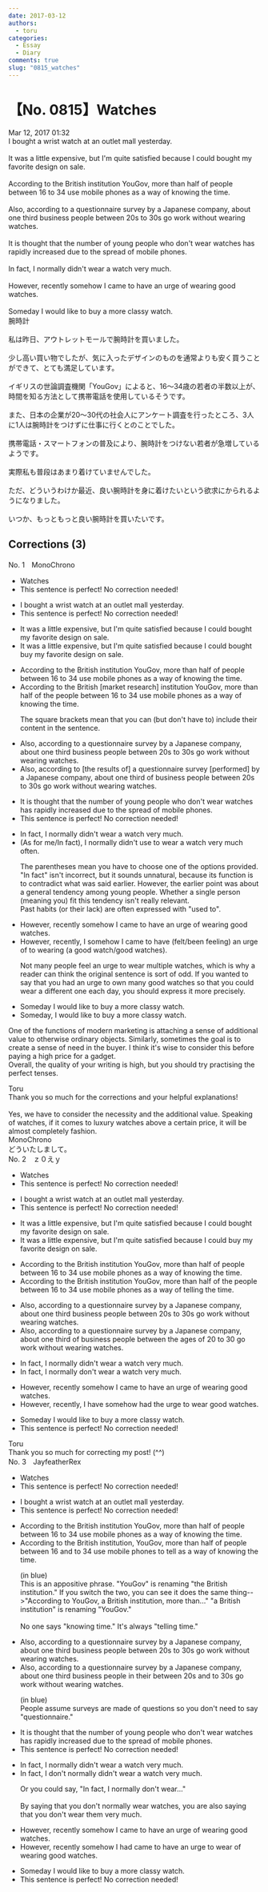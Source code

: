 ```yaml
---
date: 2017-03-12
authors:
  - toru
categories:
  - Essay
  - Diary
comments: true
slug: "0815_watches"
---
```


# 【No. 0815】Watches
<div class="date">Mar 12, 2017 01:32</div>
<div id="post"><div id="body_show_ori">
I bought a wrist watch at an outlet mall yesterday.<br/><br/>It was a little expensive, but I'm quite satisfied because I could bought my favorite design on sale.<br/><br/>According to the British institution YouGov, more than half of people between 16 to 34 use mobile phones as a way of knowing the time.<br/><br/>Also, according to a questionnaire survey by a Japanese company, about one third business people between 20s to 30s go work without wearing watches.<br/><br/>It is thought that the number of young people who don't wear watches has rapidly increased due to the spread of mobile phones.<br/><br/>In fact, I normally didn't wear a watch very much.<br/><br/>However, recently somehow I came to have an urge of wearing good watches.<br/><br/>Someday I would like to buy a more classy watch.
</div></div>

<!-- more -->

<div id="post_ja"><div id="body_show_mo">
腕時計<br/><br/>私は昨日、アウトレットモールで腕時計を買いました。<br/><br/>少し高い買い物でしたが、気に入ったデザインのものを通常よりも安く買うことができて、とても満足しています。<br/><br/>イギリスの世論調査機関「YouGov」によると、16～34歳の若者の半数以上が、時間を知る方法として携帯電話を使用しているそうです。<br/><br/>また、日本の企業が20～30代の社会人にアンケート調査を行ったところ、3人に1人は腕時計をつけずに仕事に行くとのことでした。<br/><br/>携帯電話・スマートフォンの普及により、腕時計をつけない若者が急増しているようです。<br/><br/>実際私も普段はあまり着けていませんでした。<br/><br/>ただ、どういうわけか最近、良い腕時計を身に着けたいという欲求にかられるようになりました。<br/><br/>いつか、もっともっと良い腕時計を買いたいです。
</div></div>

## Corrections (3)
<div id="block"><div class="first_name"> No. 1　<span class="just_name">MonoChrono</span></div><div id="block2">
<ul class="correction_field">
<li class="incorrect">Watches</li>
<li class="corrected perfect">This sentence is perfect! No correction needed!</li>
</ul>
<ul class="correction_field">
<li class="incorrect">I bought a wrist watch at an outlet mall yesterday.</li>
<li class="corrected perfect">This sentence is perfect! No correction needed!</li>
</ul>
<ul class="correction_field">
<li class="incorrect">It was a little expensive, but I'm quite satisfied because I could bought my favorite design on sale.</li>
<li class="corrected correct">
It was a little expensive, but I'm quite satisfied because I could <span class="sline"><span class="f_gray">bought</span></span> <span class="f_blue">buy</span> my favorite design on sale.
</li>
</ul>
<ul class="correction_field">
<li class="incorrect">According to the British institution YouGov, more than half of people between 16 to 34 use mobile phones as a way of knowing the time.</li>
<li class="corrected correct">
According to the British <span class="f_blue">[market research]</span> institution YouGov, more than half of <span class="f_blue">the</span> people between 16 to 34 use mobile phones as a way of knowing the time.
<p class="correction_comment">The square brackets mean that you can (but don't have to) include their content in the sentence.</p>
</li>
</ul>
<ul class="correction_field">
<li class="incorrect">Also, according to a questionnaire survey by a Japanese company, about one third business people between 20s to 30s go work without wearing watches.</li>
<li class="corrected correct">
Also, according to <span class="f_blue">[the results of]</span> a questionnaire survey <span class="f_blue">[performed]</span> by a Japanese company, about one third <span class="f_blue">of</span> business people between 20s to 30s go work without wearing watches.
</li>
</ul>
<ul class="correction_field">
<li class="incorrect">It is thought that the number of young people who don't wear watches has rapidly increased due to the spread of mobile phones.</li>
<li class="corrected perfect">This sentence is perfect! No correction needed!</li>
</ul>
<ul class="correction_field">
<li class="incorrect">In fact, I normally didn't wear a watch very much.</li>
<li class="corrected correct">
<span class="f_gray">(As for me/In fact</span><span class="f_blue">)</span>, I normally didn't <span class="f_blue">use to</span> wear a watch very <span class="sline"><span class="f_gray">much</span></span> <span class="f_blue">often</span>.
<p class="correction_comment">The parentheses mean you have to choose one of the options provided.<br/>"In fact" isn't incorrect, but it sounds unnatural, because its function is to contradict what was said earlier. However, the earlier point was about a general tendency among young people. Whether a single person (meaning you) fit this tendency isn't really relevant.<br/>Past habits (or their lack) are often expressed with "used to".</p>
</li>
</ul>
<ul class="correction_field">
<li class="incorrect">However, recently somehow I came to have an urge of wearing good watches.</li>
<li class="corrected correct">
However, recently,<span class="f_blue"> I</span> somehow <span class="f_gray">I</span> <span class="f_gray"><span class="sline">came to</span></span> have <span class="f_blue">(felt/been feeling)</span> an urge <span class="sline"><span class="f_gray">of</span></span> <span class="f_blue">to</span> wear<span class="sline"><span class="f_gray">ing</span></span> <span class="f_blue">(a good watch/</span>good watches<span class="f_blue">)</span>.
<p class="correction_comment">Not many people feel an urge to wear multiple watches, which is why a reader can think the original sentence is sort of odd. If you wanted to say that you had an urge to own many good watches so that you could wear a different one each day, you should express it more precisely.</p>
</li>
</ul>
<ul class="correction_field">
<li class="incorrect">Someday I would like to buy a more classy watch.</li>
<li class="corrected correct">
Someday<span class="f_blue">,</span> I would like to buy a more classy watch.
</li>
</ul>
<p class="comment_small">
 One of the functions of modern marketing is attaching a sense of additional value to otherwise ordinary objects. Similarly, sometimes the goal is to create a sense of need in the buyer. I think it's wise to consider this before paying a high price for a gadget.
 <br/>
 Overall, the quality of your writing is high, but you should try practising the perfect tenses.
</p>

</div><div class="name"><span class="just_name">Toru</span><br>
Thank you so much for the corrections and your helpful explanations!<br/><br/>Yes, we have to consider the necessity and the additional value. Speaking of watches, if it comes to luxury watches above a certain price, it will be almost completely fashion.
</div>
<div class="name"><span class="just_name">MonoChrono</span><br>
どういたしまして。
</div>
</div>
<div id="block"><div class="first_name"> No. 2　<span class="just_name">ｚ０えｙ</span></div><div id="block2">
<ul class="correction_field">
<li class="incorrect">Watches</li>
<li class="corrected perfect">This sentence is perfect! No correction needed!</li>
</ul>
<ul class="correction_field">
<li class="incorrect">I bought a wrist watch at an outlet mall yesterday.</li>
<li class="corrected perfect">This sentence is perfect! No correction needed!</li>
</ul>
<ul class="correction_field">
<li class="incorrect">It was a little expensive, but I'm quite satisfied because I could bought my favorite design on sale.</li>
<li class="corrected correct">
It was a little expensive, but I'm quite satisfied because I could buy my favorite design on sale.
</li>
</ul>
<ul class="correction_field">
<li class="incorrect">According to the British institution YouGov, more than half of people between 16 to 34 use mobile phones as a way of knowing the time.</li>
<li class="corrected correct">
According to the British institution YouGov, more than half of the people between 16 to 34 use mobile phones as a way of telling the time.
</li>
</ul>
<ul class="correction_field">
<li class="incorrect">Also, according to a questionnaire survey by a Japanese company, about one third business people between 20s to 30s go work without wearing watches.</li>
<li class="corrected correct">
Also, according to a questionnaire survey by a Japanese company, about one third of business people between the ages of 20 to 30 go work without wearing watches.
</li>
</ul>
<ul class="correction_field">
<li class="incorrect">In fact, I normally didn't wear a watch very much.</li>
<li class="corrected correct">
In fact, I normally don't wear a watch very much.
</li>
</ul>
<ul class="correction_field">
<li class="incorrect">However, recently somehow I came to have an urge of wearing good watches.</li>
<li class="corrected correct">
However, recently, I have somehow had the urge to wear good watches.
</li>
</ul>
<ul class="correction_field">
<li class="incorrect">Someday I would like to buy a more classy watch.</li>
<li class="corrected perfect">This sentence is perfect! No correction needed!</li>
</ul>
</div><div class="name"><span class="just_name">Toru</span><br>
Thank you so much for correcting my post! (^^)
</div>
</div>
<div id="block"><div class="first_name"> No. 3　<span class="just_name">JayfeatherRex</span></div><div id="block2">
<ul class="correction_field">
<li class="incorrect">Watches</li>
<li class="corrected perfect">This sentence is perfect! No correction needed!</li>
</ul>
<ul class="correction_field">
<li class="incorrect">I bought a wrist watch at an outlet mall yesterday.</li>
<li class="corrected perfect">This sentence is perfect! No correction needed!</li>
</ul>
<ul class="correction_field">
<li class="incorrect">According to the British institution YouGov, more than half of people between 16 to 34 use mobile phones as a way of knowing the time.</li>
<li class="corrected correct">
According to the British institution<span class="f_red">,</span> <span class="f_blue">YouGov</span>, more than half of people between 16 <span class="f_red">and </span><span class="sline">to</span> 34 use mobile phones <span class="f_red">to tell </span><span class="sline">as a way of knowing the </span>time.
<p class="correction_comment">(in blue)<br/>This is an appositive phrase.  "YouGov" is renaming "the British institution."  If you switch the two, you can see it does the same thing--&gt;"According to YouGov, a British institution, more than..."  "a British institution" is renaming "YouGov."<br/><br/>No one says "knowing time."  It's always "telling time."</p>
</li>
</ul>
<ul class="correction_field">
<li class="incorrect">Also, according to a questionnaire survey by a Japanese company, about one third business people between 20s to 30s go work without wearing watches.</li>
<li class="corrected correct">
Also, according to a <span class="sline"><span class="f_blue">questionnaire </span></span>survey by a Japanese company, about one third business people <span class="f_red">in their </span><span class="sline">between </span>20s<span class="f_red"> and</span> <span class="sline">to </span>30s go work without <span class="sline">wearing </span>watches.
<p class="correction_comment">(in blue)<br/>People assume surveys are made of questions so you don't need to say "questionnaire."</p>
</li>
</ul>
<ul class="correction_field">
<li class="incorrect">It is thought that the number of young people who don't wear watches has rapidly increased due to the spread of mobile phones.</li>
<li class="corrected perfect">This sentence is perfect! No correction needed!</li>
</ul>
<ul class="correction_field">
<li class="incorrect">In fact, I normally didn't wear a watch very much.</li>
<li class="corrected correct">
In fact, I <span class="f_red">don't </span>normally <span class="sline">didn't </span>wear a watch<span class="sline"> very much</span>.
<p class="correction_comment">Or you could say, "In fact, I normally don't wear..."<br/><br/>By saying that you don't normally wear watches, you are also saying that you don't wear them very much.</p>
</li>
</ul>
<ul class="correction_field">
<li class="incorrect">However, recently somehow I came to have an urge of wearing good watches.</li>
<li class="corrected correct">
However, recently <span class="sline">somehow </span>I <span class="f_red">had </span><span class="sline">came to have </span>an urge <span class="f_red">to wear </span><span class="sline">of wearing </span>good watches.
</li>
</ul>
<ul class="correction_field">
<li class="incorrect">Someday I would like to buy a more classy watch.</li>
<li class="corrected perfect">This sentence is perfect! No correction needed!</li>
</ul>
</div></div>
